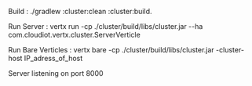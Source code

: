 
Build : ./gradlew :cluster:clean :cluster:build. 

Run Server : vertx run -cp ./cluster/build/libs/cluster.jar --ha com.cloudiot.vertx.cluster.ServerVerticle

Run Bare Verticles : vertx bare -cp ./cluster/build/libs/cluster.jar -cluster-host IP_adress_of_host

Server listening on port 8000
